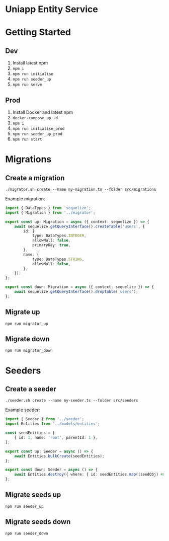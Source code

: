 Uniapp Entity Service
=====================

# Getting Started

## Dev

1) Install latest npm
2) `npm i`
3) `npm run initialise`
4) `npm run seeder_up`
5) `npm run serve`

## Prod

1) Install Docker and latest npm
2) `docker-compose up -d`
3) `npm i`
4) `npm run initialise_prod`
5) `npm run seeder_up_prod`
6) `npm run start`

# Migrations

## Create a migration

`./migrator.sh create --name my-migration.ts --folder src/migrations`

Example migration:

```typescript
import { DataTypes } from 'sequelize';
import { Migration } from '../migrator';

export const up: Migration = async ({ context: sequelize }) => {
    await sequelize.getQueryInterface().createTable('users', {
        id: {
            type: DataTypes.INTEGER,
            allowNull: false,
            primaryKey: true,
        },
        name: {
            type: DataTypes.STRING,
            allowNull: false,
        },
    });
};

export const down: Migration = async ({ context: sequelize }) => {
    await sequelize.getQueryInterface().dropTable('users');
};
```

## Migrate up

`npm run migrator_up`

## Migrate down

`npm run migrator_down`

# Seeders

## Create a seeder

`./seeder.sh create --name my-seeder.ts --folder src/seeders`

Example seeder:

```typescript
import { Seeder } from '../seeder';
import Entities from '../models/entities';

const seedEntities = [
    { id: 1, name: 'root', parentId: 1 },
];

export const up: Seeder = async () => {
    await Entities.bulkCreate(seedEntities);
};

export const down: Seeder = async () => {
    await Entities.destroy({ where: { id: seedEntities.map((seedObj) => seedObj.id) } });
};
```

## Migrate seeds up

`npm run seeder_up`

## Migrate seeds down

`npm run seeder_down`

